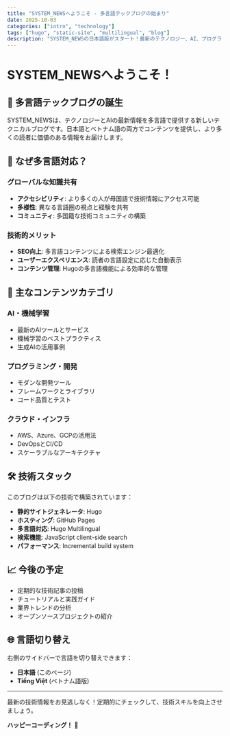 ```yaml
---
title: "SYSTEM_NEWSへようこそ - 多言語テックブログの始まり"
date: 2025-10-03
categories: ["intro", "technology"]
tags: ["hugo", "static-site", "multilingual", "blog"]
description: "SYSTEM_NEWSの日本語版がスタート！最新のテクノロジー、AI、プログラミングに関する情報を日本語とベトナム語で提供します。"
---
```


# SYSTEM_NEWSへようこそ！

## 🎉 多言語テックブログの誕生

SYSTEM_NEWSは、テクノロジーとAIの最新情報を多言語で提供する新しいテクニカルブログです。日本語とベトナム語の両方でコンテンツを提供し、より多くの読者に価値のある情報をお届けします。

## 🌟 なぜ多言語対応？

### グローバルな知識共有
- **アクセシビリティ**: より多くの人が母国語で技術情報にアクセス可能
- **多様性**: 異なる言語圏の視点と経験を共有
- **コミュニティ**: 多国籍な技術コミュニティの構築

### 技術的メリット
- **SEO向上**: 多言語コンテンツによる検索エンジン最適化
- **ユーザーエクスペリエンス**: 読者の言語設定に応じた自動表示
- **コンテンツ管理**: Hugoの多言語機能による効率的な管理

## 🚀 主なコンテンツカテゴリ

### AI・機械学習
- 最新のAIツールとサービス
- 機械学習のベストプラクティス
- 生成AIの活用事例

### プログラミング・開発
- モダンな開発ツール
- フレームワークとライブラリ
- コード品質とテスト

### クラウド・インフラ
- AWS、Azure、GCPの活用法
- DevOpsとCI/CD
- スケーラブルなアーキテクチャ

## 🛠️ 技術スタック

このブログは以下の技術で構築されています：

- **静的サイトジェネレータ**: Hugo
- **ホスティング**: GitHub Pages
- **多言語対応**: Hugo Multilingual
- **検索機能**: JavaScript client-side search
- **パフォーマンス**: Incremental build system

## 📈 今後の予定

- 定期的な技術記事の投稿
- チュートリアルと実践ガイド
- 業界トレンドの分析
- オープンソースプロジェクトの紹介

## 🌐 言語切り替え

右側のサイドバーで言語を切り替えできます：
- **日本語** (このページ)
- **Tiếng Việt** (ベトナム語版)

---

最新の技術情報をお見逃しなく！定期的にチェックして、技術スキルを向上させましょう。

**ハッピーコーディング！** 🎯